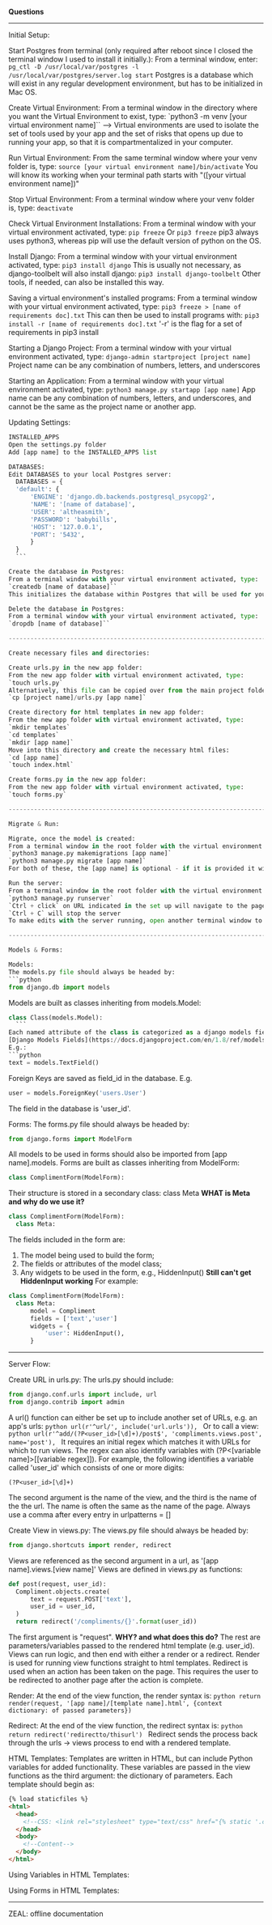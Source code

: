 **Questions**

--------------------------------------------------------------------------------

Initial Setup:

Start Postgres from terminal (only required after reboot since I closed the terminal window I used to install it initially.):
From a terminal window, enter:
  `pg_ctl -D /usr/local/var/postgres -l /usr/local/var/postgres/server.log start`
Postgres is a database which will exist in any regular development environment, but has to be initialized in Mac OS.

Create Virtual Environment:
From a terminal window in the directory where you want the Virtual Environment to exist, type:
  `python3 -m venv [your virtual environment name]``
--> Virtual environments are used to isolate the set of tools used by your app and the set of risks that opens up due to running your app, so that it is compartmentalized in your computer.

Run Virtual Environment:
From the same terminal window where your venv folder is, type:
  `source [your virtual environment name]/bin/activate`
You will know its working when your terminal path starts with "([your virtual environment name])"

Stop Virtual Environment:
From a terminal window where your venv folder is, type:
  `deactivate`

Check Virtual Environment Installations:
From a terminal window with your virtual environment activated, type:
  `pip freeze`
Or
  `pip3 freeze`
pip3 always uses python3, whereas pip will use the default version of python on the OS.

Install Django:
From a terminal window with your virtual environment activated, type:
  `pip3 install django`
This is usually not necessary, as django-toolbelt will also install django:
  `pip3 install django-toolbelt`
Other tools, if needed, can also be installed this way.

Saving a virtual environment's installed programs:
From a terminal window with your virtual environment activated, type:
  `pip3 freeze > [name of requirements doc].txt`
This can then be used to install programs with:
  `pip3 install -r [name of requirements doc].txt`
'-r' is the flag for a set of requirements in pip3 install

Starting a Django Project:
From a terminal window with your virtual environment activated, type:
  `django-admin startproject [project name]`
Project name can be any combination of numbers, letters, and underscores

Starting an Application:
From a terminal window with your virtual environment activated, type:
  `python3 manage.py startapp [app name]`
App name can be any combination of numbers, letters, and underscores, and cannot be the same as the project name or another app.

Updating Settings:

  ```python
  INSTALLED_APPS
  Open the settings.py folder
  Add [app name] to the INSTALLED_APPS list

  DATABASES:
  Edit DATABASES to your local Postgres server:
    DATABASES = {
  	'default': {
  		'ENGINE': 'django.db.backends.postgresql_psycopg2',
  		'NAME': '[name of database]',
  		'USER': 'altheasmith',
  		'PASSWORD': 'babybills',
  		'HOST': '127.0.0.1',
  		'PORT': '5432',
  		}
  	}
    ```

Create the database in Postgres:
From a terminal window with your virtual environment activated, type:
  `createdb [name of database]``
This initializes the database within Postgres that will be used for your project.

Delete the database in Postgres:
From a terminal window with your virtual environment activated, type:
  `dropdb [name of database]``

--------------------------------------------------------------------------------

Create necessary files and directories:

Create urls.py in the new app folder:
From the new app folder with virtual environment activated, type:
  `touch urls.py`
Alternatively, this file can be copied over from the main project folder:
  `cp [project name]/urls.py [app name]`

Create directory for html templates in new app folder:
From the new app folder with virtual environment activated, type:
  `mkdir templates`
  `cd templates`
  `mkdir [app name]`
Move into this directory and create the necessary html files:
  `cd [app name]`
  `touch index.html`

Create forms.py in the new app folder:
From the new app folder with virtual environment activated, type:
  `touch forms.py`

--------------------------------------------------------------------------------

Migrate & Run:

Migrate, once the model is created:
From a terminal window in the root folder with the virtual environment activated, type:
  `python3 manage.py makemigrations [app name]`
  `python3 manage.py migrate [app name]`
For both of these, the [app name] is optional - if it is provided it will makemigrations and migrate only that app, and if not, it will do the same for all apps int he project.

Run the server:
From a terminal window in the root folder with the virtual environment activated, type:
  `python3 manage.py runserver`
`Ctrl + click` on URL indicated in the set up will navigate to the page
`Ctrl + C` will stop the server
To make edits with the server running, open another terminal window to the project directory.

--------------------------------------------------------------------------------

Models & Forms:

Models:
The models.py file should always be headed by:
  ```python
  from django.db import models
  ```
Models are built as classes inheriting from models.Model:
  ```python
  class Class(models.Model):
    ```
Each named attribute of the class is categorized as a django models field from this list:
  [Django Models Fields](https://docs.djangoproject.com/en/1.8/ref/models/fields/)
E.g.:
  ```python
  text = models.TextField()
  ```
Foreign Keys are saved as field_id in the database.
E.g.
  ```python
  user = models.ForeignKey('users.User')
  ```
The field in the database is 'user_id'.

Forms:
The forms.py file should always be headed by:
  ```python
  from django.forms import ModelForm
  ```
All models to be used in forms should also be imported from [app name].models.
Forms are built as classes inheriting from ModelForm:
  ```python
  class ComplimentForm(ModelForm):
  ```
Their structure is stored in a secondary class: class Meta **WHAT is Meta and why do we use it?**
  ```python
  class ComplimentForm(ModelForm):
    class Meta:
  ```
The fields included in the form are:
  1. The model being used to build the form;
  2. The fields or attributes of the model class;
  3. Any widgets to be used in the form, e.g., HiddenInput() **Still can't get HiddenInput working**
For example:
  ```python
  class ComplimentForm(ModelForm):
    class Meta:
        model = Compliment
        fields = ['text','user']
        widgets = {
            'user': HiddenInput(),
        }
  ```

--------------------------------------------------------------------------------

Server Flow:

Create URL in urls.py:
The urls.py should include:
  ```python
  from django.conf.urls import include, url
  from django.contrib import admin
  ```
A url() function can either be set up to include another set of URLs, e.g. an app's urls:
    ```python
    url(r'^url/', include('url.urls')),
    ```
Or to call a view:
    ```python
    url(r'^add/(?P<user_id>[\d]+)/post$', 'compliments.views.post', name='post'),
    ```
It requires an initial regex which matches it with URLs for which to run views.
The regex can also identify variables with (?P<[variable name]>[[variable regex]]).
For example, the following identifies a variable called 'user_id' which consists of one or more digits:
  ```
  (?P<user_id>[\d]+)
  ```
The second argument is the name of the view, and the third is the name of the the url.
The name is often the same as the name of the page.
Always use a comma after every entry in urlpatterns = []

Create View in views.py:
The views.py file should always be headed by:
  ```python
  from django.shortcuts import render, redirect
  ```
Views are referenced as the second argument in a url, as '[app name].views.[view name]'
Views are defined in views.py as functions:
  ```python
  def post(request, user_id):
    Compliment.objects.create(
        text = request.POST['text'],
        user_id = user_id,
    )
    return redirect('/compliments/{}'.format(user_id))
  ```
The first argument is "request". **WHY? and what does this do?**
The rest are parameters/variables passed to the rendered html template (e.g. user_id).
Views can run logic, and then end with either a render or a redirect.
Render is used for running view functions straight to html templates.
Redirect is used when an action has been taken on the page.
This requires the user to be redirected to another page after the action is complete.

  Render:
  At the end of the view function, the render syntax is:
    ```python
    return render(request, '[app name]/[template name].html', {context dictionary: of passed parameters})
    ```

  Redirect:
  At the end of the view function, the redirect syntax is:
    ```python
    return redirect('redirectto/thisurl')
    ```
  Redirect sends the process back through the urls -> views process to end with a rendered template.

HTML Templates:
Templates are written in HTML, but can include Python variables for added functionality.
These variables are passed in the view functions as the third argument: the dictionary of parameters.
Each template should begin as:
  ```html
  {% load staticfiles %}
  <html>
    <head>
      <!--CSS: <link rel="stylesheet" type="text/css" href="{% static '.css' %}"> -->
    </head>
    <body>
      <!--Content-->
    </body>
  </html>
  ```

Using Variables in HTML Templates:

Using Forms in HTML Templates:


--------------------------------------------------------------------------------


ZEAL: offline documentation
